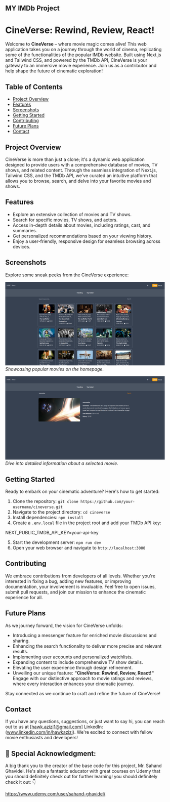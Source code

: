 ## MY IMDb Project 
# CineVerse: Rewind, Review, React!

Welcome to **CineVerse** – where movie magic comes alive! This web application takes you on a journey through the world of cinema, replicating some of the functionalities of the popular IMDb website. Built using Next.js and Tailwind CSS, and powered by the TMDb API, CineVerse is your gateway to an immersive movie experience. Join us as a contributor and help shape the future of cinematic exploration!

## Table of Contents

- [Project Overview](#project-overview)
- [Features](#features)
- [Screenshots](#screenshots)
- [Getting Started](#getting-started)
- [Contributing](#contributing)
- [Future Plans](#future-plans)
- [Contact](#contact)

## Project Overview

CineVerse is more than just a clone; it's a dynamic web application designed to provide users with a comprehensive database of movies, TV shows, and related content. Through the seamless integration of Next.js, Tailwind CSS, and the TMDb API, we've curated an intuitive platform that allows you to browse, search, and delve into your favorite movies and shows.

## Features

- Explore an extensive collection of movies and TV shows.
- Search for specific movies, TV shows, and actors.
- Access in-depth details about movies, including ratings, cast, and summaries.
- Get personalized recommendations based on your viewing history.
- Enjoy a user-friendly, responsive design for seamless browsing across devices.

## Screenshots

Explore some sneak peeks from the CineVerse experience:

![Homepage](screenshots/homepage.png)
_Showcasing popular movies on the homepage._

![Movie Details](screenshots/movie-details.png)
_Dive into detailed information about a selected movie._

## Getting Started

Ready to embark on your cinematic adventure? Here's how to get started:

1. Clone the repository: `git clone https://github.com/your-username/cineverse.git`
2. Navigate to the project directory: `cd cineverse`
3. Install dependencies: `npm install`
4. Create a `.env.local` file in the project root and add your TMDb API key:

NEXT_PUBLIC_TMDB_API_KEY=your-api-key


5. Start the development server: `npm run dev`
6. Open your web browser and navigate to `http://localhost:3000`

## Contributing

We embrace contributions from developers of all levels. Whether you're interested in fixing a bug, adding new features, or improving documentation, your involvement is invaluable. Feel free to open issues, submit pull requests, and join our mission to enhance the cinematic experience for all.

## Future Plans

As we journey forward, the vision for CineVerse unfolds:

- Introducing a messenger feature for enriched movie discussions and sharing.
- Enhancing the search functionality to deliver more precise and relevant results.
- Implementing user accounts and personalized watchlists.
- Expanding content to include comprehensive TV show details.
- Elevating the user experience through design refinement.
- Unveiling our unique feature: **"CineVerse: Rewind, Review, React!"** Engage with our distinctive approach to movie ratings and reviews, where every interaction enhances your cinematic journey.

Stay connected as we continue to craft and refine the future of CineVerse!

## Contact

If you have any questions, suggestions, or just want to say hi, you can reach out to us at [hawk.azizi1@gmail.com] LinkedIn: (www.linkedin.com/in/hawkazizi). We're excited to connect with fellow movie enthusiasts and developers!

## 🙌 **Special Acknowledgment:**

A big thank you to the creator of the base code for this project, Mr. Sahand Ghavidel. He's also a fantastic educator with great courses on Udemy that you should definitely check out for further learning!
you should definitely check it out: 👇️

https://www.udemy.com/user/sahand-ghavidel/
